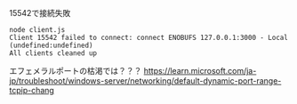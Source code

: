 15542で接続失敗

```
node client.js
Client 15542 failed to connect: connect ENOBUFS 127.0.0.1:3000 - Local (undefined:undefined)
All clients cleaned up
```

エフェメラルポートの枯渇では？？？
https://learn.microsoft.com/ja-jp/troubleshoot/windows-server/networking/default-dynamic-port-range-tcpip-chang

